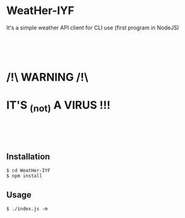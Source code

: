 # WeatHer-IYF

It's a simple weather API client for CLI use
(first program in NodeJS)

<br/><br/><br/>
# /!\ WARNING /!\

# IT'S <sub>(not)</sub> A VIRUS !!!
<br/><br/><br/>

## Installation

```
$ cd WeatHer-IYF
$ npm install
```

## Usage

```
$ ./index.js -m
```
